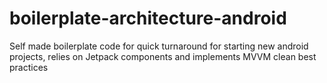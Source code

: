 # boilerplate-architecture-android
Self made boilerplate code for quick turnaround for starting new android projects, relies on Jetpack components and implements MVVM clean best practices 
